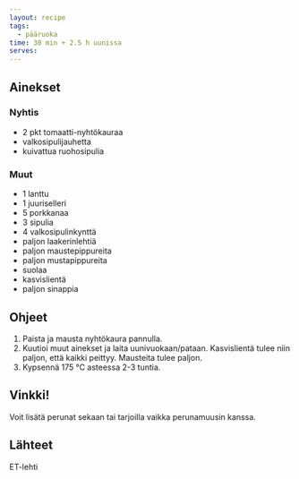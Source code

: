 ```yaml
---
layout: recipe
tags:
  - pääruoka
time: 30 min + 2.5 h uunissa
serves:
---
```


## Ainekset

### Nyhtis

- 2 pkt tomaatti-nyhtökauraa
- valkosipulijauhetta
- kuivattua ruohosipulia

### Muut

- 1 lanttu
- 1 juuriselleri
- 5 porkkanaa
- 3 sipulia
- 4 valkosipulinkynttä
- paljon laakerinlehtiä
- paljon maustepippureita
- paljon mustapippureita
- suolaa
- kasvislientä
- paljon sinappia

## Ohjeet

1. Paista ja mausta nyhtökaura pannulla.
3. Kuutioi muut ainekset ja laita uunivuokaan/pataan. Kasvislientä tulee niin paljon, että kaikki peittyy. Mausteita tulee paljon.
4. Kypsennä 175 °C asteessa 2-3 tuntia.

## Vinkki!

Voit lisätä perunat sekaan tai tarjoilla vaikka perunamuusin kanssa.

## Lähteet

ET-lehti
